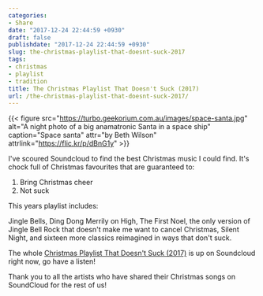 ```yaml
---
categories:
- Share
date: "2017-12-24 22:44:59 +0930"
draft: false
publishdate: "2017-12-24 22:44:59 +0930"
slug: the-christmas-playlist-that-doesnt-suck-2017
tags:
- christmas
- playlist
- tradition
title: The Christmas Playlist That Doesn't Suck (2017)
url: /the-christmas-playlist-that-doesnt-suck-2017/
---
```


{{< figure src="https://turbo.geekorium.com.au/images/space-santa.jpg" alt="A night photo of a big anamatronic Santa in a space ship" caption="Space santa" attr="by Beth Wilson" attrlink="https://flic.kr/p/dBnG1y" >}}

I've scoured Soundcloud to find the best Christmas music I could find.
It's chock full of Christmas favourites that are guaranteed to:

1.  Bring Christmas cheer
2.  Not suck

This years playlist includes:

Jingle Bells, Ding Dong Merrily on High, The First Noel, the only
version of Jingle Bell Rock that doesn't make me want to cancel
Christmas, Silent Night, and sixteen more classics reimagined in ways
that don't suck.

The whole [Christmas Playlist That Doesn't Suck (2017)](https://soundcloud.com/screenbeard/sets/christmas-playlist-2017) is up on Soundcloud right now, go have a listen!

Thank you to all the artists who have shared their Christmas songs on
SoundCloud for the rest of us!